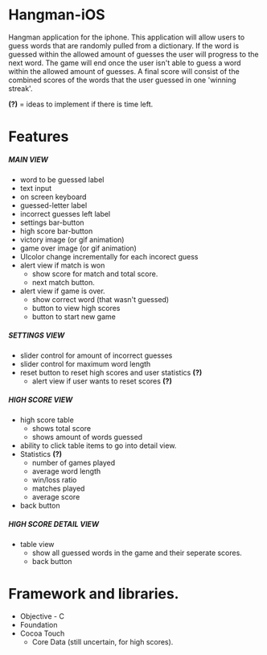 Hangman-iOS
===========

Hangman application for the iphone.
This application will allow users to guess words that are randomly pulled from a dictionary. 
If the word is guessed within the allowed amount of guesses the user will progress to the next word.
The game will end once the user isn't able to guess a word within the allowed amount of guesses.
A final score will consist of the combined scores of the words that the user guessed in one 'winning streak'.


**(?)** = ideas to implement if there is time left.

Features
===========

##### MAIN VIEW
- word to be guessed label
- text input
- on screen keyboard
- guessed-letter label
- incorrect guesses left label
- settings bar-button
- high score bar-button
- victory image (or gif animation)
- game over image (or gif animation)
- UIcolor change incrementally for each incorect guess 
- alert view if match is won
    - show score for match and total score.
    - next match button.
- alert view if game is over.
    - show correct word (that wasn't guessed)
    - button to view high scores
    - button to start new game

##### SETTINGS VIEW
- slider control for amount of incorrect guesses
- slider control for maximum word length
- reset button to reset high scores and user statistics **(?)**
    - alert view if user wants to reset scores  **(?)**

##### HIGH SCORE VIEW
- high score table
    - shows total score
    - shows amount of words guessed
- ability to click table items to go into detail view.
- Statistics **(?)**
    - number of games played
    - average word length
    - win/loss ratio
    - matches played
    - average score
- back button

##### HIGH SCORE DETAIL VIEW
- table view
    - show all guessed words in the game and their seperate scores.
    - back button


Framework and libraries.
===========
- Objective - C
- Foundation
- Cocoa Touch
    - Core Data (still uncertain, for high scores).
